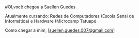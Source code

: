 #OI,você chegou a Suellen Guedes

Atualmente cursando: Redes de Computadores (Escola Senai de Informática) e Hardware (Microcamp Tatuapé

Como chegar a mim, [suellen.guedes.007@gmail.com] 


